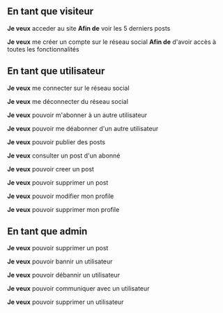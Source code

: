 ## En tant que visiteur

**Je veux** acceder au site
**Afin de** voir les 5 derniers posts

**Je veux** me créer un compte sur le réseau social
**Afin de** d'avoir accès à toutes les fonctionnalités


## En tant que utilisateur

**Je veux** me connecter sur le réseau social

**Je veux** me déconnecter du réseau social

**Je veux** pouvoir m'abonner à un autre utilisateur

**Je veux** pouvoir me déabonner d'un autre utilisateur

**Je veux** pouvoir publier des posts

**Je veux** consulter un post d'un abonné

**Je veux** pouvoir creer un post

**Je veux** pouvoir supprimer un post

**Je veux** pouvoir modifier mon profile

**Je veux** pouvoir supprimer mon profile


## En tant que admin

**Je veux** pouvoir supprimer un post

**Je veux** pouvoir bannir un utilisateur

**Je veux** pouvoir débannir un utilisateur

**Je veux** pouvoir communiquer avec un utilisateur

**Je veux** pouvoir supprimer un utilisateur